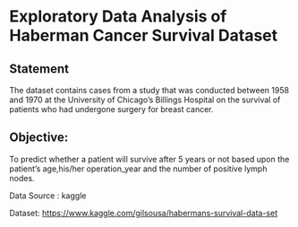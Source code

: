 # Exploratory Data Analysis of Haberman Cancer Survival Dataset
## Statement
The dataset contains cases from a study that was conducted between 1958 and 1970 at the University of Chicago’s Billings Hospital on the survival of patients who had undergone surgery for breast cancer.

## Objective:
To predict whether a patient will survive after 5 years or not based upon the patient’s age,his/her operation_year and the number of positive lymph nodes.

Data Source : kaggle

Dataset: https://www.kaggle.com/gilsousa/habermans-survival-data-set
